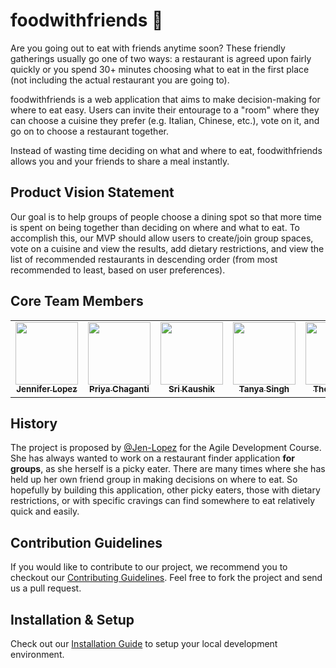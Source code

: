 # foodwithfriends :green_salad:

Are you going out to eat with friends anytime soon? These friendly gatherings usually go one of two ways: a restaurant is agreed upon fairly quickly or you spend 30+ minutes choosing what to eat in the first place (not including the actual restaurant you are going to).

foodwithfriends is a web application that aims to make decision-making for where to eat easy. Users can invite their entourage to a "room" where they can choose a cuisine they prefer (e.g. Italian, Chinese, etc.), vote on it, and go on to choose a restaurant together.

Instead of wasting time deciding on what and where to eat, foodwithfriends allows you and your friends to share a meal instantly.


## Product Vision Statement

Our goal is to help groups of people choose a dining spot so that more time is spent on being together than deciding on where and what to eat. To accomplish this, our MVP should allow users to create/join group spaces, vote on a cuisine and view the results, add dietary restrictions, and view the list of recommended restaurants in descending order (from most recommended to least, based on user preferences).


## Core Team Members
<table>
  <tr>
    <td align="center"><a href="https://github.com/Jen-Lopez"><img src="https://avatars.githubusercontent.com/u/21044058?s=400&u=ba065b3d40eb24aabc9097b14cf78c2f504adc52&v=4" width="100px;" alt=""/><br /><sub>   <b>Jennifer Lopez</b></sub></a><br /></td>
    <td align="center"><a href="https://github.com/psc358"><img src="https://avatars.githubusercontent.com/u/52253078?v=4" width="100px;" alt=""/><br /><sub><b>Priya Chaganti</b></sub></a><br /></td>
    <td align="center"><a href="https://github.com/Golemwardox"><img src="https://avatars.githubusercontent.com/u/71036353?v=4" width="100px;" alt=""/><br /><sub><b>Sri Kaushik</b></sub></a><br /></td>
    <td align="center"><a href="https://github.com/tanyasingh7"><img src="https://avatars.githubusercontent.com/u/60750284?v=4" width="100px;" alt=""/><br /><sub> <b>Tanya Singh</b></sub></a><br /></td>
    <td align="center"><a href="https://github.com/thomastai1666"><img src="https://avatars.githubusercontent.com/u/36852809?v=4" width="100px;" alt=""/><br /><sub><b>Thomas Tai</b></sub></a><br /></td>
    <td align="center"><a href="https://github.com/yunko1803"><img src="https://avatars.githubusercontent.com/u/35706156?v=4" width="100px;" alt=""/><br /><sub><b>Yoon Koh</b></sub></a><br /></td>
  </tr>
</table>


## History
The project is proposed by [@Jen-Lopez](https://github.com/Jen-Lopez) for the Agile Development Course. She has always wanted to work on a restaurant finder application **for groups**, as she herself is a picky eater. There are many times where she has held up her own friend group in making decisions on where to eat. So hopefully by building this application, other picky eaters, those with dietary restrictions, or with specific cravings can find somewhere to eat relatively quick and easily.


## Contribution Guidelines
If you would like to contribute to our project, we recommend you to checkout our [Contributing Guidelines](./CONTRIBUTING.md). Feel free to fork the project and send us a pull request.

## Installation & Setup
Check out our [Installation Guide](./INSTALLATION.md) to setup your local development environment.
